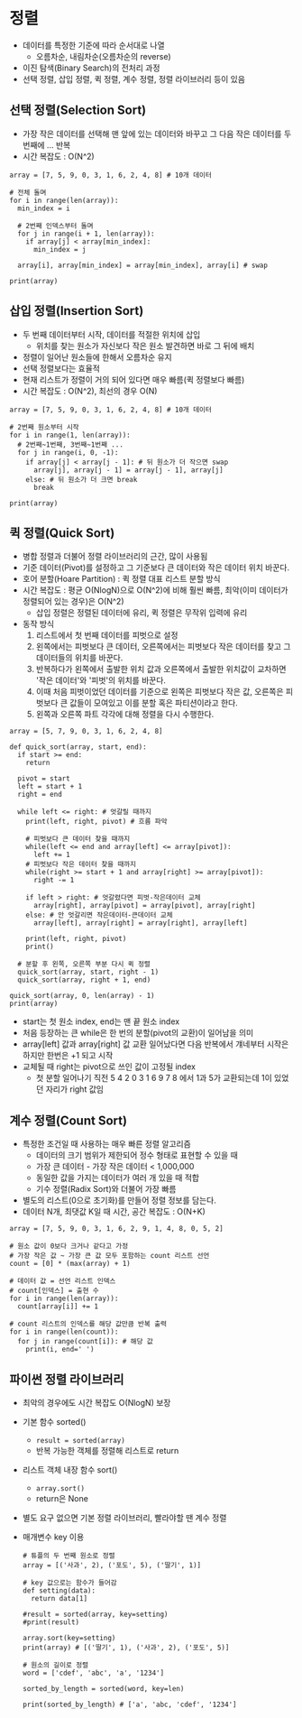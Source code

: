 # 정렬

- 데이터를 특정한 기준에 따라 순서대로 나열
  - 오름차순, 내림차순(오름차순의 reverse)
- 이진 탐색(Binary Search)의 전처리 과정
- 선택 정렬, 삽입 정렬, 퀵 정렬, 계수 정렬, 정렬 라이브러리 등이 있음

## 선택 정렬(Selection Sort)

- 가장 작은 데이터를 선택해 맨 앞에 있는 데이터와 바꾸고 그 다음 작은 데이터를 두 번째에 ... 반복
- 시간 복잡도 : O(N^2)

```
array = [7, 5, 9, 0, 3, 1, 6, 2, 4, 8] # 10개 데이터

# 전체 돌며
for i in range(len(array)):
  min_index = i

  # 2번째 인덱스부터 돌며
  for j in range(i + 1, len(array)):
    if array[j] < array[min_index]:
      min_index = j

  array[i], array[min_index] = array[min_index], array[i] # swap

print(array)
```

## 삽입 정렬(Insertion Sort)

- 두 번째 데이터부터 시작, 데이터를 적절한 위치에 삽입
  - 위치를 찾는 원소가 자신보다 작은 원소 발견하면 바로 그 뒤에 배치
- 정렬이 일어난 원소들에 한해서 오름차순 유지
- 선택 정렬보다는 효율적
- 현재 리스트가 정렬이 거의 되어 있다면 매우 빠름(퀵 정렬보다 빠름)
- 시간 복잡도 : O(N^2), 최선의 경우 O(N)

```
array = [7, 5, 9, 0, 3, 1, 6, 2, 4, 8] # 10개 데이터

# 2번째 원소부터 시작
for i in range(1, len(array)):
  # 2번째~1번째, 3번째~1번째 ...
  for j in range(i, 0, -1):
    if array[j] < array[j - 1]: # 뒤 원소가 더 작으면 swap
      array[j], array[j - 1] = array[j - 1], array[j]
    else: # 뒤 원소가 더 크면 break
      break

print(array)
```

## 퀵 정렬(Quick Sort)

- 병합 정렬과 더불어 정렬 라이브러리의 근간, 많이 사용됨
- 기준 데이터(Pivot)를 설정하고 그 기준보다 큰 데이터와 작은 데이터 위치 바꾼다.
- 호어 분할(Hoare Partition) : 퀵 정렬 대표 리스트 분할 방식
- 시간 복잡도 : 평균 O(NlogN)으로 O(N^2)에 비해 훨씬 빠름, 최악(이미 데이터가 정렬되어 있는 경우)은 O(N^2)
  - 삽입 정렬은 정렬된 데이터에 유리, 퀵 정렬은 무작위 입력에 유리
- 동작 방식
  1. 리스트에서 첫 번째 데이터를 피벗으로 설정
  2. 왼쪽에서는 피벗보다 큰 데이터, 오른쪽에서는 피벗보다 작은 데이터를 찾고 그 데이터들의 위치를 바꾼다.
  3. 반복하다가 왼쪽에서 출발한 위치 값과 오른쪽에서 출발한 위치값이 교차하면 '작은 데이터'와 '피벗'의 위치를 바꾼다.
  4. 이때 처음 피벗이었던 데이터를 기준으로 왼쪽은 피벗보다 작은 값, 오른쪽은 피벗보다 큰 값들이 모여있고 이를 분할 혹은 파티션이라고 한다.
  5. 왼쪽과 오른쪽 파트 각각에 대해 정렬을 다시 수행한다.

```
array = [5, 7, 9, 0, 3, 1, 6, 2, 4, 8]

def quick_sort(array, start, end):
  if start >= end:
    return

  pivot = start
  left = start + 1
  right = end

  while left <= right: # 엇갈릴 때까지
    print(left, right, pivot) # 흐름 파악

    # 피벗보다 큰 데이터 찾을 때까지
    while(left <= end and array[left] <= array[pivot]):
      left += 1
    # 피벗보다 작은 데이터 찾을 때까지
    while(right >= start + 1 and array[right] >= array[pivot]):
      right -= 1

    if left > right: # 엇갈렸다면 피벗-작은데이터 교체
      array[right], array[pivot] = array[pivot], array[right]
    else: # 안 엇갈리면 작은데이터-큰데이터 교체
      array[left], array[right] = array[right], array[left]

    print(left, right, pivot)
    print()

  # 분할 후 왼쪽, 오른쪽 부분 다시 퀵 정렬
  quick_sort(array, start, right - 1)
  quick_sort(array, right + 1, end)

quick_sort(array, 0, len(array) - 1)
print(array)
```

- start는 첫 원소 index, end는 맨 끝 원소 index
- 처음 등장하는 큰 while은 한 번의 분할(pivot의 교환)이 일어남을 의미
- array[left] 값과 array[right] 값 교환 일어났다면 다음 반복에서 걔네부터 시작은 하지만 한번은 +1 되고 시작
- 교체될 때 right는 pivot으로 쓰인 값이 고정될 index
  - 첫 분할 일어나기 직전 5 4 2 0 3 1 6 9 7 8 에서 1과 5가 교환되는데 1이 있었던 자리가 right 값임

## 계수 정렬(Count Sort)

- 특정한 조건일 때 사용하는 매우 빠른 정렬 알고리즘
  - 데이터의 크기 범위가 제한되어 정수 형태로 표현할 수 있을 때
  - 가장 큰 데이터 - 가장 작은 데이터 < 1,000,000
  - 동일한 값을 가지는 데이터가 여러 개 있을 때 적합
  - 기수 정렬(Radix Sort)와 더불어 가장 빠름
- 별도의 리스트(0으로 초기화)를 만들어 정렬 정보를 담는다.
- 데이터 N개, 최댓값 K일 때 시간, 공간 복잡도 : O(N+K)

```
array = [7, 5, 9, 0, 3, 1, 6, 2, 9, 1, 4, 8, 0, 5, 2]

# 원소 값이 0보다 크거나 같다고 가정
# 가장 작은 값 ~ 가장 큰 값 모두 포함하는 count 리스트 선언
count = [0] * (max(array) + 1)

# 데이터 값 = 선언 리스트 인덱스
# count[인덱스] = 출현 수
for i in range(len(array)):
  count[array[i]] += 1

# count 리스트의 인덱스를 해당 값만큼 반복 출력
for i in range(len(count)):
  for j in range(count[i]): # 해당 값
    print(i, end=' ')

```

## 파이썬 정렬 라이브러리

- 최악의 경우에도 시간 복잡도 O(NlogN) 보장
- 기본 함수 sorted()
  - `result = sorted(array)`
  - 반복 가능한 객체를 정렬해 리스트로 return
- 리스트 객체 내장 함수 sort()
  - `array.sort()`
  - return은 None
- 별도 요구 없으면 기본 정렬 라이브러리, 빨라야할 땐 계수 정렬
- 매개변수 key 이용

  ```
  # 튜플의 두 번째 원소로 정렬
  array = [('사과', 2), ('포도', 5), ('딸기', 1)]

  # key 값으로는 함수가 들어감
  def setting(data):
    return data[1]

  #result = sorted(array, key=setting)
  #print(result)

  array.sort(key=setting)
  print(array) # [('딸기', 1), ('사과', 2), ('포도', 5)]
  ```

  ```
  # 원소의 길이로 정렬
  word = ['cdef', 'abc', 'a', '1234']

  sorted_by_length = sorted(word, key=len)

  print(sorted_by_length) # ['a', 'abc, 'cdef', '1234']
  ```
